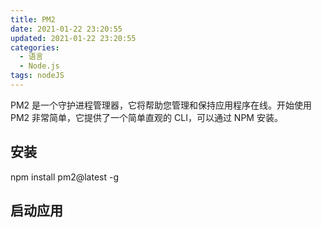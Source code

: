 ```yaml
---
title: PM2
date: 2021-01-22 23:20:55
updated: 2021-01-22 23:20:55
categories:
  - 语言
  - Node.js
tags: nodeJS
---
```


PM2 是一个守护进程管理器，它将帮助您管理和保持应用程序在线。开始使用 PM2 非常简单，它提供了一个简单直观的 CLI，可以通过 NPM 安装。

## 安装

npm install pm2@latest -g

## 启动应用

<!-- more -->
